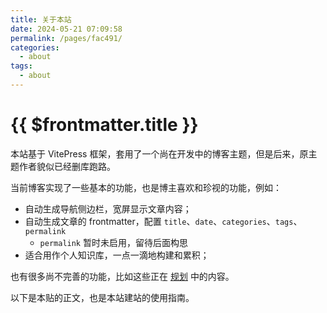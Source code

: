 ```yaml
---
title: 关于本站
date: 2024-05-21 07:09:58
permalink: /pages/fac491/
categories: 
  - about
tags: 
  - about
---
```


# {{ $frontmatter.title }}

本站基于 VitePress 框架，套用了一个尚在开发中的博客主题，但是后来，原主题作者貌似已经删库跑路。

当前博客实现了一些基本的功能，也是博主喜欢和珍视的功能，例如：

- 自动生成导航侧边栏，宽屏显示文章内容；
- 自动生成文章的 frontmatter，配置 `title`、`date`、`categories`、`tags`、`permalink`
  - `permalink` 暂时未启用，留待后面构思
- 适合用作个人知识库，一点一滴地构建和累积；

也有很多尚不完善的功能，比如这些正在 [规划](./29.规划.md) 中的内容。

以下是本贴的正文，也是本站建站的使用指南。

